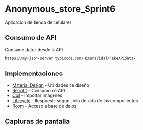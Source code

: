# Anonymous_store_Sprint6
Aplicacion de tienda de celulares

## Consumo de API
Consume datos desde la API
```bash
https://my-json-server.typicode.com/Himuravidal/FakeAPIdata/
```

## Implementaciones
- [Material Design](https://material.io/develop/android/docs/getting-started) - Utilidades de diseño
- [Retrofit](https://square.github.io/retrofit/) - Consumo de API
- [Coil](https://coil-kt.github.io/coil/) - Importar imágenes
- [Lifecycle](https://developer.android.com/jetpack/androidx/releases/lifecycle) - Respuesta segun ciclo de vida de los componentes
- [Room](https://developer.android.com/jetpack/androidx/releases/room) - Acceso a base de datos

## Capturas de pantalla
